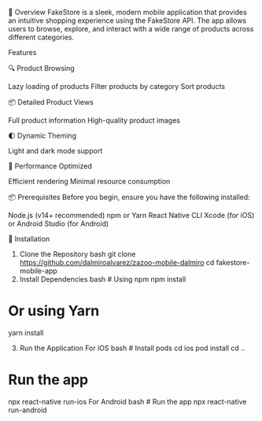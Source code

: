 📱 Overview
FakeStore is a sleek, modern mobile application that provides an intuitive shopping experience using the FakeStore API. The app allows users to browse, explore, and interact with a wide range of products across different categories.

Features

🔍 Product Browsing

Lazy loading of products
Filter products by category
Sort products


📦 Detailed Product Views

Full product information
High-quality product images


🌓 Dynamic Theming

Light and dark mode support


🚀 Performance Optimized

Efficient rendering
Minimal resource consumption

📦 Prerequisites
Before you begin, ensure you have the following installed:

Node.js (v14+ recommended)
npm or Yarn
React Native CLI
Xcode (for iOS) or Android Studio (for Android)

🚀 Installation
1. Clone the Repository
bash git clone https://github.com/dalmiroalvarez/zazoo-mobile-dalmiro
cd fakestore-mobile-app
2. Install Dependencies
bash # Using npm
npm install

# Or using Yarn
yarn install

3. Run the Application
For iOS
bash # Install pods
cd ios
pod install
cd ..

# Run the app
npx react-native run-ios
For Android
bash # Run the app
npx react-native run-android